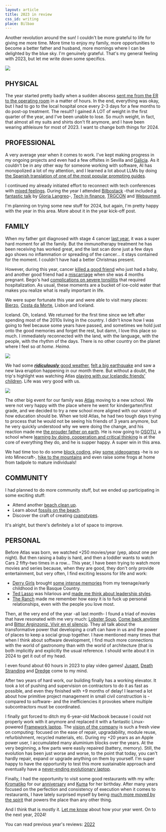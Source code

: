 ```yaml
---
layout: article
title: 2023 in review
css_id: writing
place: Bilbao
---
```


Another revolution around the sun! I couldn't be more grateful to life for giving me more time. More time to enjoy my family, more opportunities to become a better father and husband, more mornings where I can be delighted by the blue sky. I'm genuinely grateful. That's my general feeling with 2023, but let me write down some specifics. 

![](https://aitor.is/images/together.jpg)

## PHYSICAL
The year started pretty badly when a sudden abscess [sent me from the ER to the operating room](https://x.com/_aitor/status/1612168970643308546) in a matter of hours. In the end, everything was okay, but I had to go to the local hospital once every 2-3 days for a few months to do post-op treatment. The result? I gained A LOT of weight in the first quarter of the year, and I've been unable to lose. So much weight, in fact, that almost all my suits and shirts don't fit anymore, and I have been wearing athleisure for most of 2023. I want to change both things for 2024.   

## PROFESSIONAL
A very average year when it comes to work. I've kept making progress in my ongoing projects and even had a few offsites in Sevilla and [Galicia](https://x.com/_aitor/status/1674441803301306368).
As it couldn't be in any other way for someone working with software, AI has monopolized a lot of my attention, and I learned a lot about LLMs by doing [the Spanish translation of one of the most popular prompting guides](https://twitter.com/_aitor/status/1647169685106860033).

I continued my already initiated effort to reconnect with tech conferences with [mixed feelings](https://x.com/_aitor/status/1619318653216002049). During the year I attended [Bilbostack](https://bilbostack.com/) -that included [a fantastic talk](https://x.com/_aitor/status/1619316409271730176) by [Gloria Langreo](https://gloria.omg.lol/)-, [Tech in finance](https://techin.finance/), [TRGCON](https://www.trgcon.com/) and [Websummit](https://websummit.com/). 

I'm planning on trying some new stuff for 2024, but again, I'm pretty happy with the year in this area. More about it in the year kick-off post. 

## FAMILY

When my father got diagnosed with stage 4 cancer [last year](https://aitor.is/writing-on/2022-review#family), it was a super hard moment for all the family. But the immunotherapy treatment he has been receiving has worked great, and the last scan done just a few days ago shows no inflammation or spreading of the cancer... it stays contained for the moment. I couldn't have had a better Christmas present. 

However, during this year, cancer [killed a good friend](https://x.com/_aitor/status/1718588042267553885) who just had a baby, and another good friend had a [miscarriage](https://x.com/_aitor/status/1718190660015010226) when she was 4 months pregnant. Bego's had [complications on severe tonsilitis](https://x.com/_aitor/status/1676551906271821831) that required hospitalization. As usual, these moments are a bucket of ice-cold water that makes you realize what is really important in life.  

We were super fortunate this year and were able to visit many places: [Bierzo](https://en.wikipedia.org/wiki/El_Bierzo), [Costa da Morte](https://en.wikipedia.org/wiki/Costa_da_Morte), Lisbon and Iceland. 

Iceland. Oh, Iceland. We returned for the first time since we left after spending most of the 2010s living in the country. I didn't know how I was going to feel because some years have passed, and sometimes we hold just onto the good memories and forget the rest, but damn, I love this place so much. I immediately reconnected with the land, with the language, with the people, with the rhythm of the days. There is no other country on the planet where I feel so _at home_. _Heima_.  

![](https://aitor.is/images/melting.jpg)

We had some [***ridiculously*** good weather](https://x.com/_aitor/status/1679143936768475137), [felt a big earthquake](https://x.com/_aitor/status/1678169250639347713) and saw a new lava eruption happening in our month there. But without a doubt, the trip's highlight was watching Atlas [playing with our Icelandic friends' children](https://twitter.com/_aitor/status/1683584271280218115). Life was very good with us. 

![](https://aitor.is/images/east.jpg)

The other big event for our family was [Atlas](https://twitter.com/theatlasbjorn) moving to a new school. We were not very happy with the place where he went for kindergarten/first grade, and we decided to try a new school more aligned with our vision of how education should be. When we told Atlas, he had two tough days trying to process that he would not be seeing his friends of 3 years anymore, but he very quickly understood why we were doing the change, and his reaction made me [the prouder father on earth](https://x.com/_aitor/status/1694389571801280908). He is now going to [OSOTU](https://osotu.org/), a school where [learning by doing, cooperation and critical thinking](https://osotu.org/pilares-metodologicos-2/) is at the core of everything they do, and he is supper happy. A super win in this area.

We had time too to do some [block coding](https://x.com/_aitor/status/1712534656774775059), play [some videogames](https://x.com/_aitor/status/1670492303402647552?s=20) -he is _so_ into Minecraft-, [hike to the mountains](https://x.com/_aitor/status/1710630280623460703) and even raise some frogs at home from tadpole to mature individuals!

## COMMUNITY

I had planned to do more community stuff, but we ended up participating in some exciting stuff:
- Attend another [beach clean up](https://x.com/_aitor/status/1632343807218929665).
- Learn about [fossils on the beach](https://x.com/_aitor/status/1634895860407623680).
- Discover the craft of creating [cyanotypes](https://x.com/_aitor/status/1712530943754358928).

It's alright, but there's definitely a lot of space to improve. 

## PERSONAL

Before Atlas was born, we watched +250 movies/year (yep, about one per night). But then raising a baby is hard, and then a toddler wants to watch Cars 2 fifty-two times in a row... This year, I have been trying to watch more movies and series because, when they are good, they don't only provide entertainment, but very often, I find exciting lessons for life and work: 

- [Derry Girls](https://www.netflix.com/es-en/title/80238565) brought [some intense memories](https://x.com/_aitor/status/1626985256229257220) from my teenage/early childhood in the Basque Country.
- [Ted Lasso](https://tv.apple.com/us/show/ted-lasso/umc.cmc.vtoh0mn0xn7t3c643xqonfzy) was hilarious and [made me think about leadership styles](https://x.com/_aitor/status/1707832798160011646).
- [The Ranch](https://www.netflix.com/es-en/title/80077977) made me remember how easy it is to fuck up personal relationships, even with the people you love most. 

Then, at the very end of the year -all last month- I found a triad of movies that have resonated with me very much: [Lobster Soup](https://www.filmin.es/pelicula/lobster-soup), [Come back anytime](https://www.comebackanytime.com/) and [Bittor Arginzoniz. Vivir en el silencio](https://www.filmin.es/pelicula/bittor-arginzoniz-vivir-en-el-silencio). They all talk about the transformative power that developing a craft can have in us and the power of places to keep a social group together. I have mentioned many times that when I think about software development, I find much more connections with the world of gastronomy than with the world of architecture (that is both implicitly and explicitly the usual reference. I should write about it in 2024 to get it out of my head.  

I even found about 60 hours in 2023 to play video games! [Jusant](https://x.com/_aitor/status/1721258760952283166), [Death Stranding](https://www.wikiwand.com/en/Death_Stranding) and [Dredge](https://www.dredge.game/) come to my mind. 

After two years of hard work, our building finally has a working elevator. It took a lot of pushing and supervision on contractors to do it as fast as possible, and even they finished with +9 months of delay! I learned a lot about how primitive project management in small civil construction is -compared to software- and the inefficiencies it provokes where multiple subcontractors must be coordinated. 

I finally got forced to ditch my 6-year-old Macbook because I could not properly work with it anymore and replaced it with a fantastic Linux-powered [Framework laptop](https://frame.work/es/en/products/laptop-diy-13-gen-amd). The [vision of the company](https://frame.work/sustainability) is such a fresh view on computing: focused on the ease of repair, upgradability, module reuse, refurbishment, recycled materials, etc. During my +20 years as an Apple power user, I accumulated many aluminium blocks over the years. At the very beginning, a few parts were easily repaired (battery, memory). Still, the evolution has been just worse and worse, to the point that today, you can't hardly repair, expand or upgrade anything on them by yourself. I'm super happy to have the opportunity to test this more sustainable approach and eventually have a [never-ending evolutionary laptop](https://www.youtube.com/watch?v=iU_iWa9LL_s).

Finally, I had the opportunity to visit some good restaurants with my wife: [Kromatiko](https://www.kromatikorestaurante.com/) for our [anniversary](https://x.com/_aitor/status/1621779459773763584) and [Kuma](https://restaurantekuma.com/) for her birthday. After many years focused on the perfection and consistency of execution when it comes to restaurants, I have lately surprised myself by being [much more moved by the spirit](https://twitter.com/_aitor/status/1724194204769747358) that powers the place than any other thing.   

And I think that is mostly it. [Let me know](https://twitter.com/_aitor) about how your year went. On to the next year, 2024!


You can read previous year's reviews: [2022](https://aitor.is/writing-on/2022-review)
